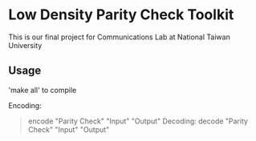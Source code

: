 # Low Density Parity Check Toolkit
This is our final project for Communications Lab at National Taiwan University


## Usage
'make all' to compile

Encoding:
>    encode "Parity Check" "Input" "Output"
Decoding:
>    decode "Parity Check" "Input" "Output"
